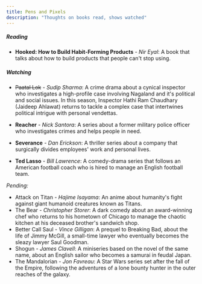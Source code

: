 ```yaml
---
title: Pens and Pixels
description: "Thoughts on books read, shows watched"
---
```


##### Reading

- **Hooked: How to Build Habit-Forming Products** *- Nir Eyal*: A book that talks about how to build products that people can't stop using.

<!-- *Pending:* -->

<!-- - The three body problem *- Cixin Liu*: A sci-fi novel about the first contact between humans and an alien civilization, set in China during the cultural revolution. Initially I found it slow-paced, but it picks up pace after the first few chapters. -->
<!-- -   Dune *- Frank Herbert* -->
<!-- -   The hitchhiker's guide to the galaxy *- Douglas Adams* -->
<!-- -  All the light we cannot see *- Anthony Doerr* -->
<!-- -  Ichigo Ichie *- Hector Garcia and Francesc Miralles* -->
<!-- -  The dark forest *- Cixin Liu*
-  Death's end *- Cixin Liu* -->
<!-- -  The restaurant at the end of the universe *- Douglas Adams*
- [-] Life, the universe and everything *- Douglas Adams*
-  So long, and thanks for all the fish *- Douglas Adams*
-  Mostly harmless *- Douglas Adams*
-  And another thing... *- Eoin Colfer* -->

##### Watching 

- ~~Paatal Lok~~ *- Sudip Sharma*: A crime drama about a cynical inspector who investigates a high-profile case involving Nagaland and it's political and social issues. In this season, Inspector Hathi Ram Chaudhary (Jaideep Ahlawat) returns to tackle a complex case that intertwines political intrigue with personal vendettas.

- **Reacher** *- Nick Santora*: A series about a former military police officer who investigates crimes and helps people in need.

- **Severance** *- Dan Erickson*: A thriller series about a company that surgically divides employees' work and personal lives.

- **Ted Lasso** *- Bill Lawrence*: A comedy-drama series that follows an American football coach who is hired to manage an English football team.

*Pending:*
-   Attack on Titan *- Hajime Isayama*: An anime about humanity's fight against giant humanoid creatures known as Titans.
-   The Bear *- Christopher Storer*: A dark comedy about an award-winning chef who returns to his hometown of Chicago to manage the chaotic kitchen at his deceased brother's sandwich shop. 
-   Better Call Saul *- Vince Gilligan*: A prequel to Breaking Bad, about the life of Jimmy McGill, a small-time lawyer who eventually becomes the sleazy lawyer Saul Goodman.
-   Shogun *- James Clavell*: A miniseries based on the novel of the same name, about an English sailor who becomes a samurai in feudal Japan.
-   The Mandalorian *- Jon Favreau*: A Star Wars series set after the fall of the Empire, following the adventures of a lone bounty hunter in the outer reaches of the galaxy.

<!--Left somewhere in between, yet to pick up:-     The Witcher *- Lauren Schmidt Hissrich*: A fantasy series based on the book series of the same name by Andrzej Sapkowski.-   Peaky Blinders *- Steven Knight*: A crime drama set in post-WWI Birmingham, UK.-   Shameless *- Paul Abbott*: A comedy-drama about a dysfunctional family.-   Sweet Tooth *- Jim Mickle*: A post-apocalyptic fairy tale about a hybrid animal-human child.-   Farzi *- Raj Nidimoru and Krishna D.K.*: A crime thriller set in Mumbai, India about a con artist replicating currency notes.-->